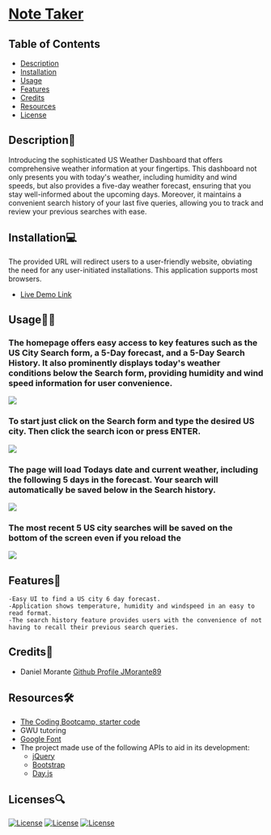 # [Note Taker](https://jmorante89.github.io/Note-Taker/)

  ## Table of Contents
  - [Description](#description📝)
  - [Installation](#installation💻)
  - [Usage](#usage👨‍💻)
  - [Features](#features🎁)
  - [Credits](#credits📣)
  - [Resources](#resources🛠️)
  - [License](#licenses🔍)

## Description📝
Introducing the sophisticated US Weather Dashboard that offers comprehensive weather information at your fingertips. This dashboard not only presents you with today's weather, including humidity and wind speeds, but also provides a five-day weather forecast, ensuring that you stay well-informed about the upcoming days. Moreover, it maintains a convenient search history of your last five queries, allowing you to track and review your previous searches with ease.

## Installation💻
The provided URL will redirect users to a user-friendly website, obviating the need for any user-initiated installations. This application supports most browsers.
- [Live Demo Link](https://jmorante89.github.io/Note-Taker/)

## Usage👨‍💻
### The homepage offers easy access to key features such as the US City Search form, a 5-Day forecast, and a 5-Day Search History. It also prominently displays today's weather conditions below the Search form, providing humidity and wind speed information for user convenience. 
![](./assets/images/Homepage.png)

### To start just click on the Search form and type the desired US city. Then click the search icon or press ENTER.
![](./assets/images/SearchCity.png)

### The page will load Todays date and current weather, including the following 5 days in the forecast. Your search will automatically be saved below in the Search history.
![](./assets/images/SearchResults.png)

### The most recent 5 US city searches will be saved on the bottom of the screen even if you reload the
![](./assets/images/SearchHistory.png)


## Features🎁
    -Easy UI to find a US city 6 day forecast.  
    -Application shows temperature, humidity and windspeed in an easy to read format.  
    -The search history feature provides users with the convenience of not having to recall their previous search queries.

 ## Credits📣
- Daniel Morante 
  [Github Profile JMorante89](https://github.com/JMorante89)

## Resources🛠️
- [The Coding Bootcamp, starter code](https://github.com/coding-boot-camp/crispy-octo-meme)
- GWU tutoring
- [Google Font](https://fonts.google.com/specimen/Open+Sans)
- The project made use of the following APIs to aid in its development:
  - [jQuery](https://jquery.com/)
  - [Bootstrap](https://getbootstrap.com/)
  - [Day.js](https://day.js.org/)

## Licenses🔍
[![License](https://img.shields.io/badge/License-Apache-blue.svg)](https://www.apache.org/licenses/LICENSE-2.0) [![License](https://img.shields.io/badge/License-GNU-blue.svg)](https://www.gnu.org/licenses/gpl-3.0.en.html) [![License](https://img.shields.io/badge/License-MPL_2.0-blue.svg)](https://www.mozilla.org/en-US/MPL/2.0/) 